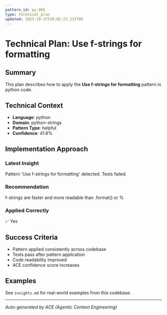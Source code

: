 ```yaml
---
pattern_id: py-005
type: technical_plan
updated: 2025-10-15T20:02:23.233780
---
```

# Technical Plan: Use f-strings for formatting

## Summary

This plan describes how to apply the **Use f-strings for formatting** pattern in python code.

## Technical Context

- **Language**: python
- **Domain**: python-strings
- **Pattern Type**: helpful
- **Confidence**: 41.8%

## Implementation Approach

### Latest Insight

Pattern 'Use f-strings for formatting' detected. Tests failed.

### Recommendation

f-strings are faster and more readable than .format() or %

### Applied Correctly

✅ Yes

## Success Criteria

- Pattern applied consistently across codebase
- Tests pass after pattern application
- Code readability improved
- ACE confidence score increases

## Examples

See `insights.md` for real-world examples from this codebase.

---

*Auto-generated by ACE (Agentic Context Engineering)*
